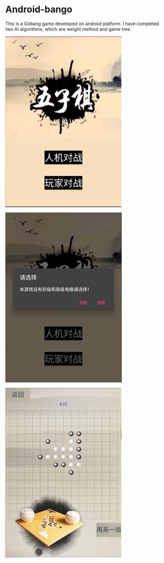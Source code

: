 # Android-bango
This is a Gobang game developed on android platform. I have completed two AI algorithms, which are weight method and game tree.


![图片](pic/1.png)

![图片](pic/2.png)

![图片](pic/3.png)
